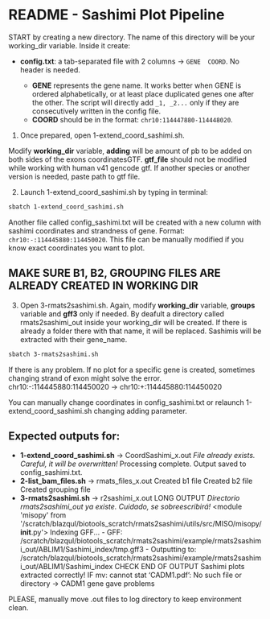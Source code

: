 # **README - Sashimi Plot Pipeline**  

START by creating a new directory. The name of this directory will be your working_dir variable. Inside it create: 

- **config.txt**: a tab-separated file with 2 columns -> `GENE	COORD`. No header is needed.  

  - **GENE** represents the gene name. It works better when GENE is ordered alphabetically, or at least place duplicated genes one after the other. The script will directly add `_1, _2...` only if they are consecutively written in the config file.  
  - **COORD** should be in the format: `chr10:114447880-114448020`.  


1. Once prepared, open 1-extend_coord_sashimi.sh. 

Modify **working_dir** variable, **adding** will be amount of pb to be added on both sides of the exons coordinatesGTF. **gtf_file** should not be modified while working with human v41 gencode gtf. If another species or another version is needed, paste path to gtf file. 


2. Launch 1-extend_coord_sashimi.sh by typing in terminal: 
```bash
sbatch 1-extend_coord_sashimi.sh
```
Another file called config_sashimi.txt will be created with a new column with sashimi coordinates and strandness of gene. Format: `chr10:-:114445880:114450020`. This file can be manually modified if you know exact coordinates you want to plot. 

## MAKE SURE B1, B2, GROUPING FILES ARE ALREADY CREATED IN WORKING DIR

3. Open 3-rmats2sashimi.sh. Again, modify **working_dir** variable, **groups** variable and **gff3** only if needed. By deafult a directory called rmats2sashimi_out inside your working_dir will be created. If there is already a folder there with that name, it will be replaced. Sashimis will be extracted with their gene_name.
```bash
sbatch 3-rmats2sashimi.sh
```

If there is any problem. If no plot for a specific gene is created, sometimes changing strand of exon might solve the error. 
chr10:-:114445880:114450020 -> chr10:+:114445880:114450020

You can manually change coordinates in config_sashimi.txt or relaunch 1-extend_coord_sashimi.sh changing adding parameter. 

## Expected outputs for:
- **1-extend_coord_sashimi.sh** -> CoordSashimi_x.out
    *File already exists. Careful, it will be overwritten!*
    Processing complete. Output saved to config_sashimi.txt.
- **2-list_bam_files.sh** -> rmats_files_x.out
    Created b1 file
    Created b2 file
    Created grouping file
- **3-rmats2sashimi.sh** -> r2sashimi_x.out
  LONG OUTPUT
    *Directorio rmats2sashimi_out ya existe. Cuidado, se sobreescribirá!*
    <module 'misopy' from '/scratch/blazqul/biotools_scratch/rmats2sashimi/utils/src/MISO/misopy/__init__.py'>
    Indexing GFF...
      - GFF: /scratch/blazqul/biotools_scratch/rmats2sashimi/example/rmats2sashimi_out/ABLIM1/Sashimi_index/tmp.gff3
      - Outputting to: /scratch/blazqul/biotools_scratch/rmats2sashimi/example/rmats2sashimi_out/ABLIM1/Sashimi_index
  CHECK END OF OUTPUT
    Sashimi plots extracted correctly!
    IF mv: cannot stat ‘CADM1.pdf’: No such file or directory -> CADM1 gene gave problems


PLEASE, manually move .out files to log directory to keep environment clean. 
